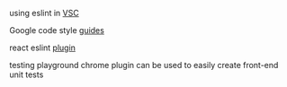 using eslint in [VSC](https://www.digitalocean.com/community/tutorials/linting-and-formatting-with-eslint-in-vs-code)


Google code style [guides](https://google.github.io/styleguide/)


react eslint [plugin](https://www.npmjs.com/package/eslint-plugin-react)



testing playground chrome plugin can be used to easily create front-end unit tests